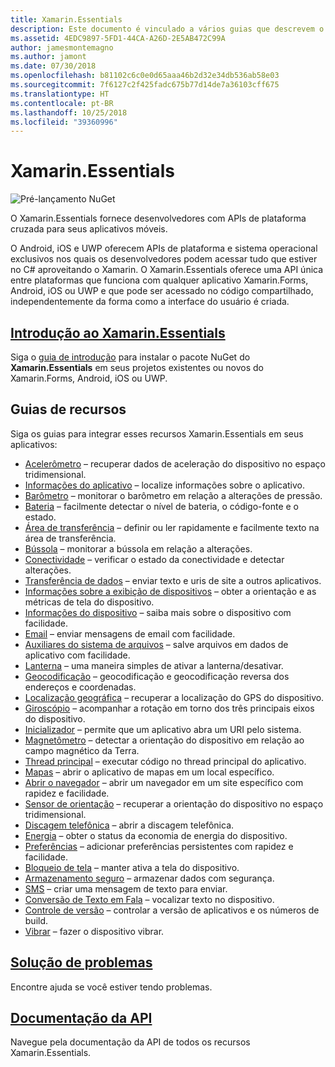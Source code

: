```yaml
---
title: Xamarin.Essentials
description: Este documento é vinculado a vários guias que descrevem o Xamarin.Essentials, que fornece desenvolvedores com APIs de plataforma cruzada para seus aplicativos móveis.
ms.assetid: 4EDC9897-5FD1-44CA-A26D-2E5AB472C99A
author: jamesmontemagno
ms.author: jamont
ms.date: 07/30/2018
ms.openlocfilehash: b81102c6c0e0d65aaa46b2d32e34db536ab58e03
ms.sourcegitcommit: 7f6127c2f425fadc675b77d14de7a36103cff675
ms.translationtype: HT
ms.contentlocale: pt-BR
ms.lasthandoff: 10/25/2018
ms.locfileid: "39360996"
---
```

# <a name="xamarinessentials"></a>Xamarin.Essentials

![Pré-lançamento NuGet](~/media/shared/pre-release.png)

O Xamarin.Essentials fornece desenvolvedores com APIs de plataforma cruzada para seus aplicativos móveis.

O Android, iOS e UWP oferecem APIs de plataforma e sistema operacional exclusivos nos quais os desenvolvedores podem acessar tudo que estiver no C# aproveitando o Xamarin. O Xamarin.Essentials oferece uma API única entre plataformas que funciona com qualquer aplicativo Xamarin.Forms, Android, iOS ou UWP e que pode ser acessado no código compartilhado, independentemente da forma como a interface do usuário é criada.

## <a name="get-started-with-xamarinessentialsget-startedmdcontextxamarinxamarin-forms"></a>[Introdução ao Xamarin.Essentials](get-started.md?context=xamarin/xamarin-forms)

Siga o [guia de introdução](get-started.md) para instalar o pacote NuGet do **Xamarin.Essentials** em seus projetos existentes ou novos do Xamarin.Forms, Android, iOS ou UWP.

## <a name="feature-guides"></a>Guias de recursos

Siga os guias para integrar esses recursos Xamarin.Essentials em seus aplicativos:

* [Acelerômetro](accelerometer.md?context=xamarin/xamarin-forms) – recuperar dados de aceleração do dispositivo no espaço tridimensional.
* [Informações do aplicativo](app-information.md?context=xamarin/xamarin-forms) – localize informações sobre o aplicativo.
* [Barômetro](barometer.md?context=xamarin/xamarin-forms) – monitorar o barômetro em relação a alterações de pressão.
* [Bateria](battery.md?context=xamarin/xamarin-forms) – facilmente detectar o nível de bateria, o código-fonte e o estado.
* [Área de transferência](clipboard.md?context=xamarin/xamarin-forms) – definir ou ler rapidamente e facilmente texto na área de transferência.
* [Bússola](compass.md?context=xamarin/xamarin-forms) – monitorar a bússola em relação a alterações.
* [Conectividade](connectivity.md?context=xamarin/xamarin-forms) – verificar o estado da conectividade e detectar alterações.
* [Transferência de dados](data-transfer.md?context=xamarin/xamarin-forms) – enviar texto e uris de site a outros aplicativos.
* [Informações sobre a exibição de dispositivos](device-display.md?context=xamarin/xamarin-forms) – obter a orientação e as métricas de tela do dispositivo.
* [Informações do dispositivo](device-information.md?context=xamarin/xamarin-forms) – saiba mais sobre o dispositivo com facilidade.
* [Email](email.md?context=xamarin/xamarin-forms) – enviar mensagens de email com facilidade.
* [Auxiliares do sistema de arquivos](file-system-helpers.md?context=xamarin/xamarin-forms) – salve arquivos em dados de aplicativo com facilidade.
* [Lanterna](flashlight.md?context=xamarin/xamarin-forms) – uma maneira simples de ativar a lanterna/desativar.
* [Geocodificação](geocoding.md?context=xamarin/xamarin-forms) – geocodificação e geocodificação reversa dos endereços e coordenadas.
* [Localização geográfica](geolocation.md?context=xamarin/xamarin-forms) – recuperar a localização do GPS do dispositivo.
* [Giroscópio](gyroscope.md?context=xamarin/xamarin-forms) – acompanhar a rotação em torno dos três principais eixos do dispositivo.
* [Inicializador](launcher.md?context=xamarin/xamarin-forms) – permite que um aplicativo abra um URI pelo sistema.
* [Magnetômetro](magnetometer.md?context=xamarin/xamarin-forms) – detectar a orientação do dispositivo em relação ao campo magnético da Terra.
* [Thread principal](main-thread.md?content=xamarin/xamarin-forms) – executar código no thread principal do aplicativo.
* [Mapas](maps.md?content=xamarin/xamarin-forms) – abrir o aplicativo de mapas em um local específico.
* [Abrir o navegador](open-browser.md?context=xamarin/xamarin-forms) – abrir um navegador em um site específico com rapidez e facilidade.
* [Sensor de orientação](orientation-sensor.md?context=xamarin/xamarin-forms) – recuperar a orientação do dispositivo no espaço tridimensional.
* [Discagem telefônica](phone-dialer.md?context=xamarin/xamarin-forms) – abrir a discagem telefônica.
* [Energia](power.md?context=xamarin/xamarin-forms) – obter o status da economia de energia do dispositivo.
* [Preferências](preferences.md?context=xamarin/xamarin-forms) – adicionar preferências persistentes com rapidez e facilidade.
* [Bloqueio de tela](screen-lock.md?context=xamarin/xamarin-forms) – manter ativa a tela do dispositivo.
* [Armazenamento seguro](secure-storage.md?context=xamarin/xamarin-forms) – armazenar dados com segurança.
* [SMS](sms.md?context=xamarin/xamarin-forms) – criar uma mensagem de texto para enviar.
* [Conversão de Texto em Fala](text-to-speech.md?context=xamarin/xamarin-forms) – vocalizar texto no dispositivo.
* [Controle de versão](version-tracking.md?context=xamarin/xamarin-forms) – controlar a versão de aplicativos e os números de build.
* [Vibrar](vibrate.md?context=xamarin/xamarin-forms) – fazer o dispositivo vibrar.

## <a name="troubleshootingtroubleshootingmdcontextxamarinxamarin-forms"></a>[Solução de problemas](troubleshooting.md?context=xamarin/xamarin-forms)

Encontre ajuda se você estiver tendo problemas.

## <a name="api-documentationxrefxamarinessentials"></a>[Documentação da API](xref:Xamarin.Essentials)

Navegue pela documentação da API de todos os recursos Xamarin.Essentials.
